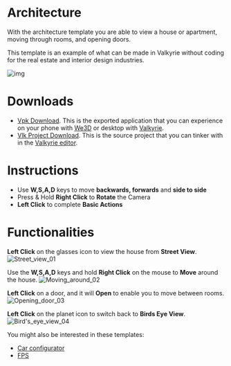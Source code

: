 # Architecture
With the architecture template you are able to view a house or apartment, moving through rooms, and opening doors. 

This template is an example of what can be made in Valkyrie without coding for the real estate and interior design industries.

![img](https://cdn2.talansoft.com/ftp/img/www/design-and-construction-1600x1200-v2.jpg)

# Downloads

- [Vpk Download](https://cdn2.talansoft.com/ftp/samples/Architecture-Template-V2.vpk). This is the exported application that you can experience on your phone with [We3D](https://www.talansoft.com/vlk/downloads#we3d) or desktop with [Valkyrie](https://www.talansoft.com/vlk/downloads#vlk).
- [Vlk Project Download](https://cdn2.talansoft.com/ftp/samples/Architecture-Template-V2.zip). This is the source project that you can tinker with in the [Valkyrie editor](https://www.talansoft.com/vlk/downloads#vlk).

# Instructions
- Use **W,S,A,D** keys to move **backwards, forwards** and **side to side**
- Press & Hold **Right Click** to **Rotate** the Camera 
- **Left Click** to complete **Basic Actions**

# Functionalities
**Left Click** on the glasses icon to view the house from **Street View**. 
![Street_view_01](https://media.giphy.com/media/d3zjlv07vyjf0vwcmk/giphy.gif)

Use the **W,S,A,D** keys and hold **Right Click** on the mouse to **Move** around the house. 
![Moving_around_02](https://media.giphy.com/media/6aup3dzjsG3hctpmxi/giphy.gif)

**Left Click** on a door, and it will **Open** to enable you to move between rooms.
![Opening_door_03](https://media.giphy.com/media/zaubihlkcvljng9bek/giphy.gif)

**Left Click** on the planet icon to switch back to **Birds Eye View**. 
![Bird's_eye_view_04](https://media.giphy.com/media/usbqrac2ppwzchpmcc/giphy.gif)

You might also be interested in these templates:  
- [Car configurator](https://www.talansoft.com/md/docs/VlkSamples/Car-Configurator)
- [FPS](https://www.talansoft.com/md/docs/VlkSamples/fps)